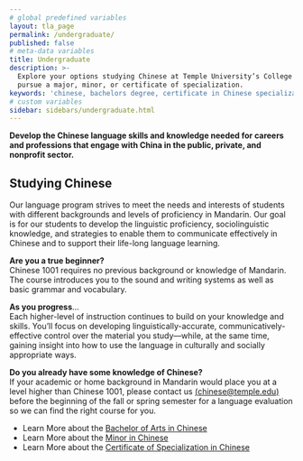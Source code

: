```yaml
---
# global predefined variables
layout: tla_page
permalink: /undergraduate/
published: false
# meta-data variables
title: Undergraduate
description: >-
  Explore your options studying Chinese at Temple University’s College of Liberal Arts:
  pursue a major, minor, or certificate of specialization.
keywords: 'chinese, bachelors degree, certificate in Chinese specialization, minor'
# custom variables
sidebar: sidebars/undergraduate.html  
---
```

**Develop the Chinese language skills and knowledge needed for careers and professions that engage with China in the public, private, and nonprofit sector.**<br> 

## Studying Chinese
Our language program strives to meet the needs and interests of students with different backgrounds and levels of proficiency in Mandarin. Our goal is for our students to develop the linguistic proficiency, sociolinguistic knowledge, and strategies to enable them to communicate effectively in Chinese and to support their life-long language learning.

**Are you a true beginner?**<br>
Chinese 1001 requires no previous background or knowledge of Mandarin. The course introduces you to the sound and writing systems as well as basic grammar and vocabulary. 

**As you progress**…<br>
Each higher-level of instruction continues to build on your knowledge and skills. You’ll focus on developing linguistically-accurate, communicatively-effective control over the material you study—while, at the same time, gaining insight into how to use the language in culturally and socially appropriate ways.

**Do you already have some knowledge of Chinese?**<br>
If your academic or home background in Mandarin would place you at a level higher than Chinese 1001, please contact us [(chinese@temple.edu)](mailto:chinese@temple.edu) before the beginning of the fall or spring semester for a language evaluation so we can find the right course for you.   

- Learn More about the [Bachelor of Arts in Chinese](https://www.temple.edu/academics/degree-programs/chinese-major-la-chi-ba)
- Learn More about the [Minor in Chinese](http://bulletin.temple.edu/undergraduate/liberal-arts/chinese/minor-chinese/)
- Learn More about the [Certificate of Specialization in Chinese](https://www.temple.edu/academics/degree-programs/chinese-certificate-undergraduate-la-chi-cr2%2B)
